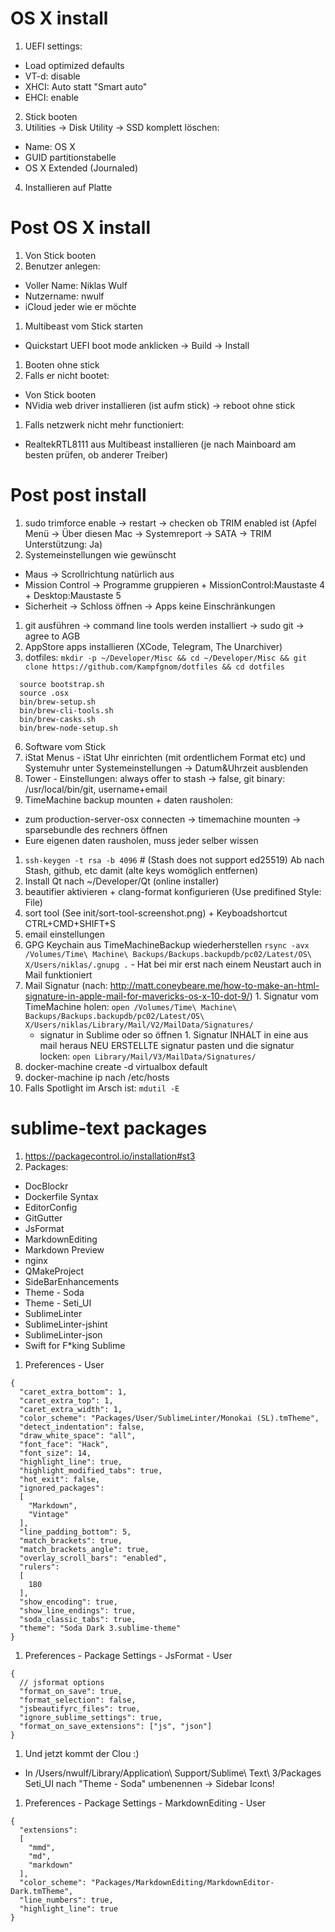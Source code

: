 OS X install
============

1. UEFI settings:
  - Load optimized defaults
  - VT-d: disable
  - XHCI: Auto statt "Smart auto"
  - EHCI: enable
2. Stick booten
3. Utilities -> Disk Utility -> SSD komplett löschen:
  - Name: OS X
  - GUID partitionstabelle
  - OS X Extended (Journaled)
4. Installieren auf Platte

Post OS X install
=================

1. Von Stick booten
1. Benutzer anlegen:
  - Voller Name: Niklas Wulf
  - Nutzername: nwulf
  - iCloud jeder wie er möchte
1. Multibeast vom Stick starten
  - Quickstart UEFI boot mode anklicken -> Build -> Install
1. Booten ohne stick
1. Falls er nicht bootet:
  - Von Stick booten
  - NVidia web driver installieren (ist aufm stick) -> reboot ohne stick
1. Falls netzwerk nicht mehr functioniert:
  - RealtekRTL8111 aus Multibeast installieren (je nach Mainboard am besten prüfen, ob anderer Treiber)

Post post install
=================

1. sudo trimforce enable -> restart -> checken ob TRIM enabled ist (Apfel Menü -> Über diesen Mac -> Systemreport -> SATA -> TRIM Unterstützung: Ja)
1. Systemeinstellungen wie gewünscht
  - Maus -> Scrollrichtung natürlich aus
  - Mission Control -> Programme gruppieren + MissionControl:Maustaste 4 + Desktop:Maustaste 5
  - Sicherheit -> Schloss öffnen -> Apps keine Einschränkungen
1. git ausführen -> command line tools werden installiert -> sudo git -> agree to AGB
1. AppStore apps installieren (XCode, Telegram, The Unarchiver)
1. dotfiles: `mkdir -p ~/Developer/Misc && cd ~/Developer/Misc && git clone https://github.com/Kampfgnom/dotfiles && cd dotfiles`

````
  source bootstrap.sh
  source .osx
  bin/brew-setup.sh
  bin/brew-cli-tools.sh
  bin/brew-casks.sh
  bin/brew-node-setup.sh
````

6. Software vom Stick
  1. iStat Menus
    - iStat Uhr einrichten (mit ordentlichem Format etc) und Systemuhr unter Systemeinstellungen -> Datum&Uhrzeit ausblenden
  1. Tower
    - Einstellungen: always offer to stash -> false, git binary: /usr/local/bin/git, username+email
1. TimeMachine backup mounten + daten rausholen:
  - zum production-server-osx connecten -> timemachine mounten -> sparsebundle des rechners öffnen
  - Eure eigenen daten rausholen, muss jeder selber wissen
1. `ssh-keygen -t rsa -b 4096` # (Stash does not support ed25519)
  Ab nach Stash, github, etc damit (alte keys womöglich entfernen)
1. Install Qt nach ~/Developer/Qt (online installer)
  1. beautifier aktivieren + clang-format konfigurieren (Use predifined Style: File)
  1. sort tool (See init/sort-tool-screenshot.png) + Keyboadshortcut CTRL+CMD+SHIFT+S
1. email einstellungen
  1. GPG Keychain aus TimeMachineBackup wiederherstellen
    `rsync -avx /Volumes/Time\ Machine\ Backups/Backups.backupdb/pc02/Latest/OS\ X/Users/niklas/.gnupg .`
    - Hat bei mir erst nach einem Neustart auch in Mail funktioniert
  1. Mail Signatur (nach: http://matt.coneybeare.me/how-to-make-an-html-signature-in-apple-mail-for-mavericks-os-x-10-dot-9/)
    1. Signatur vom TimeMachine holen: `open /Volumes/Time\ Machine\ Backups/Backups.backupdb/pc02/Latest/OS\ X/Users/niklas/Library/Mail/V2/MailData/Signatures/`
      - signatur in Sublime oder so öffnen
    1. Signatur INHALT in eine aus mail heraus NEU ERSTELLTE signatur pasten und die signatur locken: `open Library/Mail/V3/MailData/Signatures/`
1. docker-machine create -d virtualbox default
1. docker-machine ip nach /etc/hosts
1. Falls Spotlight im Arsch ist: `mdutil -E`

sublime-text packages
=====================

1. https://packagecontrol.io/installation#st3
1. Packages:
  - DocBlockr
  - Dockerfile Syntax
  - EditorConfig
  - GitGutter
  - JsFormat
  - MarkdownEditing
  - Markdown Preview
  - nginx
  - QMakeProject
  - SideBarEnhancements
  - Theme - Soda
  - Theme - Seti_UI
  - SublimeLinter
  - SublimeLinter-jshint
  - SublimeLinter-json
  - Swift for F*king Sublime
1. Preferences - User
````
{
  "caret_extra_bottom": 1,
  "caret_extra_top": 1,
  "caret_extra_width": 1,
  "color_scheme": "Packages/User/SublimeLinter/Monokai (SL).tmTheme",
  "detect_indentation": false,
  "draw_white_space": "all",
  "font_face": "Hack",
  "font_size": 14,
  "highlight_line": true,
  "highlight_modified_tabs": true,
  "hot_exit": false,
  "ignored_packages":
  [
    "Markdown",
    "Vintage"
  ],
  "line_padding_bottom": 5,
  "match_brackets": true,
  "match_brackets_angle": true,
  "overlay_scroll_bars": "enabled",
  "rulers":
  [
    180
  ],
  "show_encoding": true,
  "show_line_endings": true,
  "soda_classic_tabs": true,
  "theme": "Soda Dark 3.sublime-theme"
}
````
1. Preferences - Package Settings - JsFormat - User
````
{
  // jsformat options
  "format_on_save": true,
  "format_selection": false,
  "jsbeautifyrc_files": true,
  "ignore_sublime_settings": true,
  "format_on_save_extensions": ["js", "json"]
}
````
1. Und jetzt kommt der Clou :)
  - In /Users/nwulf/Library/Application\ Support/Sublime\ Text\ 3/Packages
    Seti_UI nach "Theme - Soda" umbenennen
  -> Sidebar Icons!
1. Preferences - Package Settings - MarkdownEditing - User
````
{
  "extensions":
  [
    "mmd",
    "md",
    "markdown"
  ],
  "color_scheme": "Packages/MarkdownEditing/MarkdownEditor-Dark.tmTheme",
  "line_numbers": true,
  "highlight_line": true
}
````

